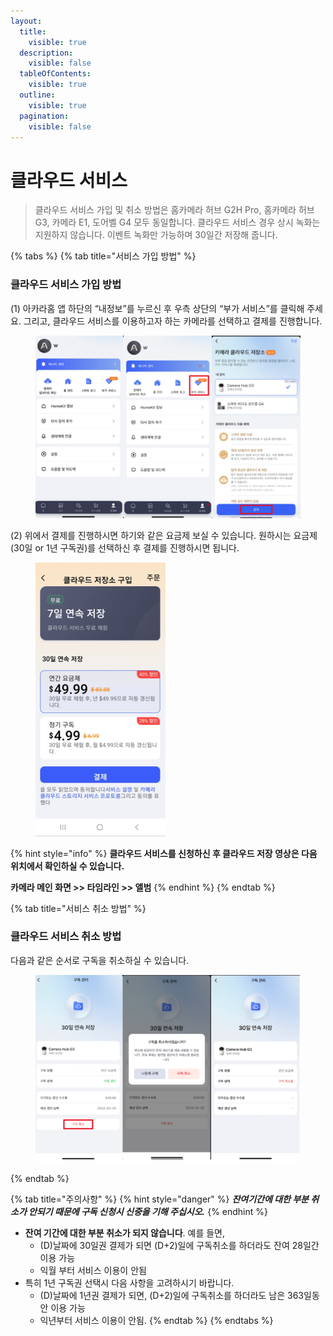 ```yaml
---
layout:
  title:
    visible: true
  description:
    visible: false
  tableOfContents:
    visible: true
  outline:
    visible: true
  pagination:
    visible: false
---
```


# 클라우드 서비스

> 클라우드 서비스 가입 및 취소 방법은 홈카메라 허브 G2H Pro, 홈카메라 허브 G3, 카메라 E1, 도어벨 G4 모두 동일합니다. 클라우드 서비스 경우 상시 녹화는 지원하지 않습니다. 이벤트 녹화만 가능하며 30일간 저장해 줍니다.



{% tabs %}
{% tab title="서비스 가입 방법" %}
### 클라우드 서비스 가입 방법

(1) 아카라홈 앱 하단의 “내정보”를 누르신 후 우측 상단의 “부가 서비스”를 클릭해 주세요. 그리고, 클라우드 서비스를 이용하고자 하는 카메라를 선택하고 결제를 진행합니다.

<figure><img src="../.gitbook/assets/image (1) (1).png" alt=""><figcaption></figcaption></figure>

(2) 위에서 결제를 진행하시면 하기와 같은 요금제 보실 수 있습니다. 원하시는 요금제(30일 or 1년 구독권)를 선택하신 후 결제를 진행하시면 됩니다.

<figure><img src="../.gitbook/assets/image (2) (1).png" alt=""><figcaption></figcaption></figure>

{% hint style="info" %}
**클라우드 서비스를 신청하신 후 클라우드 저장 영상은 다음 위치에서 확인하실 수 있습니다.**

**카메라 메인 화면 >> 타임라인 >> 앨범**
{% endhint %}
{% endtab %}

{% tab title="서비스 취소 방법" %}
### 클라우드 서비스 취소 방법

다음과 같은 순서로 구독을 취소하실 수 있습니다.

<figure><img src="../.gitbook/assets/image (3).png" alt=""><figcaption></figcaption></figure>
{% endtab %}

{% tab title="주의사항" %}
{% hint style="danger" %}
_**잔여기간에 대한 부분 취소가 안되기 때문에 구독 신청시 신중을 기해 주십시오.**_
{% endhint %}

* **잔여 기간에 대한 부분 취소가 되지 않습니다**. 예를 들면,
  * (D)날짜에 30일권 결제가 되면 (D+2)일에 구독취소를 하더라도 잔여 28일간 이용 가능
  * 익월 부터 서비스 이용이 안됨
* 특히 1년 구독권 선택시 다음 사항을 고려하시기 바랍니다.
  * (D)날짜에 1년권 결제가 되면, (D+2)일에 구독취소를 하더라도 남은 363일동안 이용 가능
  * 익년부터 서비스 이용이 안됨.
{% endtab %}
{% endtabs %}
